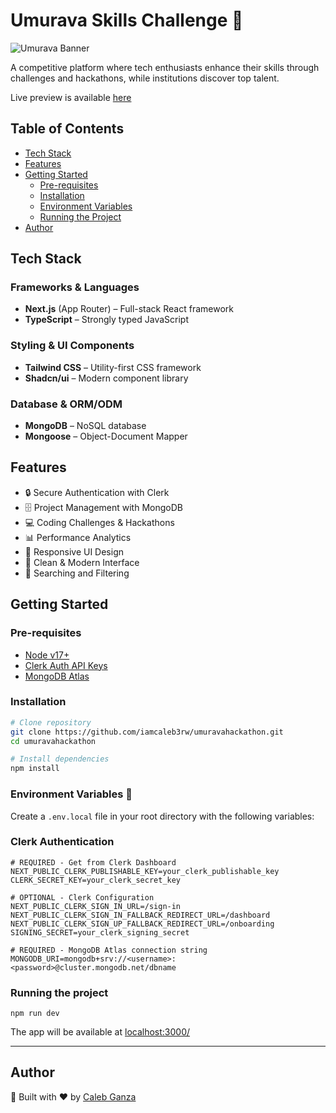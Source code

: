# Umurava Skills Challenge 🚀

![Umurava Banner](https://placehold.co/1200x400/286EF0/white?text=Umurava+Skills+Challenge\nShowcase+Your+Tech+Prowess!&font=worksans)

A competitive platform where tech enthusiasts enhance their skills through challenges and hackathons, while institutions discover top talent.

Live preview is available [here](https://umuravahackathon.vercel.app)

## Table of Contents

- [Tech Stack](#tech-stack)
- [Features](#features)
- [Getting Started](#getting-started)
  - [Pre-requisites](#pre-requisites)
  - [Installation](#installation)
  - [Environment Variables](#environment-variables)
  - [Running the Project](#running-the-project)
- [Author](#author)

## Tech Stack

### Frameworks & Languages

- **Next.js** (App Router) – Full-stack React framework
- **TypeScript** – Strongly typed JavaScript

### Styling & UI Components

- **Tailwind CSS** – Utility-first CSS framework
- **Shadcn/ui** – Modern component library

### Database & ORM/ODM

- **MongoDB** – NoSQL database
- **Mongoose** – Object-Document Mapper

## Features

- 🔒 Secure Authentication with Clerk
- 🗄️ Project Management with MongoDB
- 💻 Coding Challenges & Hackathons
- 📊 Performance Analytics
- 📱 Responsive UI Design
- 🎨 Clean & Modern Interface
- 🔎 Searching and Filtering

## Getting Started

### Pre-requisites

- [Node v17+](https://nodejs.org/en/download)
- [Clerk Auth API Keys](https://clerk.com)
- [MongoDB Atlas](https://www.mongodb.com/products/platform/atlas-database)

### Installation

```bash
# Clone repository
git clone https://github.com/iamcaleb3rw/umuravahackathon.git
cd umuravahackathon

# Install dependencies
npm install
```

### Environment Variables 🔑

Create a `.env.local` file in your root directory with the following variables:

### Clerk Authentication

```env
# REQUIRED - Get from Clerk Dashboard
NEXT_PUBLIC_CLERK_PUBLISHABLE_KEY=your_clerk_publishable_key
CLERK_SECRET_KEY=your_clerk_secret_key

# OPTIONAL - Clerk Configuration
NEXT_PUBLIC_CLERK_SIGN_IN_URL=/sign-in
NEXT_PUBLIC_CLERK_SIGN_IN_FALLBACK_REDIRECT_URL=/dashboard
NEXT_PUBLIC_CLERK_SIGN_UP_FALLBACK_REDIRECT_URL=/onboarding
SIGNING_SECRET=your_clerk_signing_secret

# REQUIRED - MongoDB Atlas connection string
MONGODB_URI=mongodb+srv://<username>:<password>@cluster.mongodb.net/dbname
```

### Running the project

```
npm run dev
```

The app will be available at [localhost:3000/](http://localhost:3000)

---

## Author

🚀 Built with ❤️ by [Caleb Ganza](https://calebganza.vercel.app)
